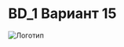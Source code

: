# BD_1 Вариант 15
![Логотип](https://octodex.github.com/images/orderedlistocat.png "Логотип GitHub")
